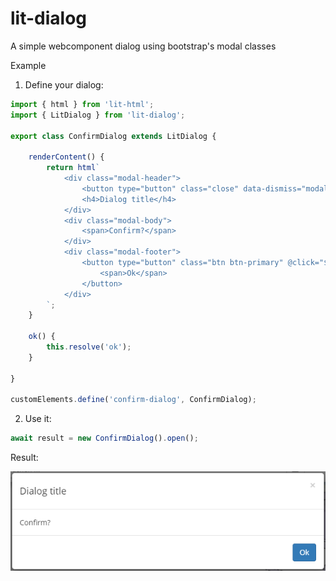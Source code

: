 # lit-dialog
A simple webcomponent dialog using bootstrap's modal classes
  
Example  
  
1. Define your dialog:  

```javascript
import { html } from 'lit-html';
import { LitDialog } from 'lit-dialog';

export class ConfirmDialog extends LitDialog {

    renderContent() {
        return html`
            <div class="modal-header">
                <button type="button" class="close" data-dismiss="modal" aria-label="Close"><span aria-hidden="true">&times;</span></button>
                <h4>Dialog title</h4>
            </div>
            <div class="modal-body">
                <span>Confirm?</span>
            </div>
            <div class="modal-footer">
                <button type="button" class="btn btn-primary" @click="${e => this.ok()}">
                    <span>Ok</span>
                </button>
            </div>            
        `;
    }

    ok() {
        this.resolve('ok');
    }

}

customElements.define('confirm-dialog', ConfirmDialog);
```  
  
2. Use it:
  
```javascript
await result = new ConfirmDialog().open();
```
  
Result:  
  
![Preview](img\dialog-screenshot.png)
